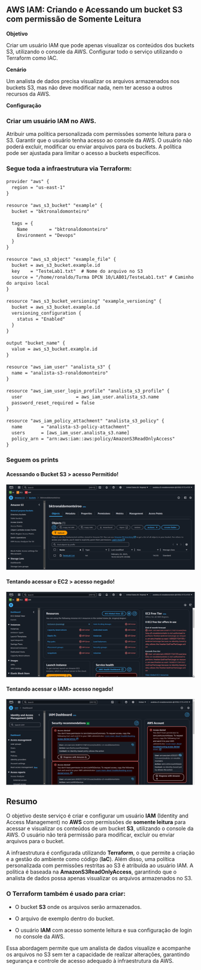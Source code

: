 ## AWS IAM: Criando e Acessando um bucket S3 com permissão de Somente Leitura

 **Objetivo**

Criar um usuário IAM que pode apenas visualizar os conteúdos dos buckets S3, utilizando o console da AWS. Configurar todo o serviço utilizando o Terraform como IAC.

 **Cenário**

Um analista de dados precisa visualizar os arquivos armazenados nos buckets S3, mas não deve modificar nada, nem ter acesso a outros recursos da AWS.

 **Configuração**

### Criar um usuário IAM no AWS.

Atribuir uma política personalizada com permissões somente leitura para o S3.
Garantir que o usuário tenha acesso ao console da AWS.
O usuário não poderá excluir, modificar ou enviar arquivos para os buckets.
A política pode ser ajustada para limitar o acesso a buckets específicos.

### Segue toda a infraestrutura via Terraform:

```hcl
provider "aws" {
  region = "us-east-1" 
}

resource "aws_s3_bucket" "example" {
  bucket = "bktronaldomonteiro" 

  tags = {
    Name        = "bktronaldomonteiro"
    Environment = "Devops"
  }
}

resource "aws_s3_object" "example_file" {
  bucket = aws_s3_bucket.example.id
  key    = "TesteLab1.txt"  # Nome do arquivo no S3
  source = "/home/ronaldo/Turma DPCN 10/LAB01/TesteLab1.txt" # Caminho do arquivo local  
}

resource "aws_s3_bucket_versioning" "example_versioning" {
  bucket = aws_s3_bucket.example.id
  versioning_configuration {
    status = "Enabled"
  }
}

output "bucket_name" {
  value = aws_s3_bucket.example.id
}

resource "aws_iam_user" "analista_s3" {
  name = "analista-s3-ronaldomonteiro"
}

resource "aws_iam_user_login_profile" "analista_s3_profile" {
  user                    = aws_iam_user.analista_s3.name
  password_reset_required = false
}

resource "aws_iam_policy_attachment" "analista_s3_policy" {
  name       = "analista-s3-policy-attachment"
  users      = [aws_iam_user.analista_s3.name]
  policy_arn = "arn:aws:iam::aws:policy/AmazonS3ReadOnlyAccess"
} 
```

### Seguem os prints

#### Acessando o Bucket S3 > acesso Permitido!

<p align="center">
  <img src="print01.png" alt="Segundo Exemplo do código!">
</p>

#### Tentando acessar o EC2 > acesso negado!
<p align="center">
  <img src="print02.png" alt="Segundo Exemplo do código!">
</p>


#### Tentando acessar o IAM> acesso negado!
<p align="center">
  <img src="print03.png" alt="Segundo Exemplo do código!">
</p>


## Resumo

O objetivo deste serviço é criar e configurar um usuário **IAM** (Identity and Access Management) no **AWS** com permissões de **somente leitura** para acessar e visualizar os conteúdos de um bucket **S3**, utilizando o console da AWS. O usuário não terá permissão para modificar, excluir ou enviar arquivos para o bucket.

A infraestrutura é configurada utilizando **Terraform**, o que permite a criação e a gestão do ambiente como código (**IaC**). Além disso, uma política personalizada com permissões restritas ao S3 é atribuída ao usuário IAM. A política é baseada na **AmazonS3ReadOnlyAccess**, garantindo que o analista de dados possa apenas visualizar os arquivos armazenados no S3.

### O Terraform também é usado para criar:

- O bucket **S3** onde os arquivos serão armazenados.
- O arquivo de exemplo dentro do bucket.

- O usuário **IAM** com acesso somente leitura e sua configuração de login no console da AWS.

Essa abordagem permite que um analista de dados visualize e acompanhe os arquivos no S3 sem ter a capacidade de realizar alterações, garantindo segurança e controle de acesso adequado à infraestrutura da AWS.

